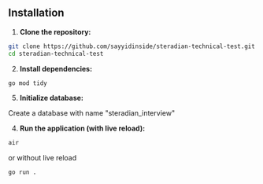 ## Installation

1. **Clone the repository:**

```bash
git clone https://github.com/sayyidinside/steradian-technical-test.git
cd steradian-technical-test
```


2. **Install dependencies:**

```bash
go mod tidy
```

5. **Initialize database:**

Create a database with name "steradian_interview"

4. **Run the application (with live reload):**

```bash
air
```
or without live reload
```bash
go run .
```
